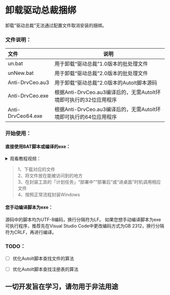 # 卸载驱动总裁捆绑

卸载“驱动总裁”无法通过配置文件取消安装的捆绑。

### 文件说明：

| 文件              | 说明                                                         |
| :---------------- | ------------------------------------------------------------ |
| un.bat            | 用于卸载“驱动总裁”1.0版本的批处理文件                        |
| unNew.bat         | 用于卸载“驱动总裁”2.0版本的批处理文件                        |
| Anti-DrvCeo.au3   | 用于卸载“驱动总裁”2.0版本的AutoIt脚本源码                    |
| Anti-DrvCeo.exe   | 根据Anti-DrvCeo.au3编译后的，无需AutoIt环境即可执行的32位应用程序 |
| Anti-DrvCeo64.exe | 根据Anti-DrvCeo.au3编译后的，无需AutoIt环境即可执行的64位应用程序 |



### 开始使用：
#### 直接使用BAT脚本或编译的exe：

<details><summary>观看教程视频：</summary>
<p>un.bat：适用于卸载驱动总裁1.0<br/>
  <a href="https://www.acfun.cn/v/ac23442419" target="_blank">AcFun</a><br/>
  <a href="https://www.bilibili.com/video/BV1dT4y1P7mt" target="_blank">bilibili</a><br/>
  <a href="https://youtu.be/-8A9fIsQcn8" target="_blank">YouTube</a><br/>
 </p>
<p>unNew.bat：适用于卸载驱动总裁2.0<br/>
  <a href="https://www.acfun.cn/v/ac24542327" target="_blank">AcFun</a><br/>
  <a href="https://www.bilibili.com/video/BV1Zp4y1p799" target="_blank">bilibili</a><br/>
  <a href="https://youtu.be/caQ4b0IaQz8" target="_blank">YouTube</a><br/>
 </p>
 <p>Anti-DrvCeo：适用于卸载驱动总裁2.0（推荐）<br/>
  <a href="" target="_blank">AcFun</a><br/>
  <a href="" target="_blank">bilibili</a><br/>
 	<a href="" target="_blank">YouTube</a><br/>
 </p>
</details>


>1、下载对应的文件<br/>
>2、将文件放在能被访问到的地方<br/>
>3、在封装工具的「计划任务」“部署中”“部署后”或“进桌面”时机调用相应文件<br/>
>4、按照正常流程封装Windows

#### 您手动编译脚本为exe：
源码中的脚本均为UTF-8编码，换行分隔符为LF。
如果您想手动编译脚本为exe可执行程序，推荐先在Visual Studio Code中更改编码方式为GB 2312，换行分隔符为CRLF，再进行编译。

### TODO：

- [ ] 优化AutoIt脚本查找文件的算法
- [ ] 优化AutoIt脚本查找注册表的算法



## 一切开发旨在学习，请勿用于非法用途

